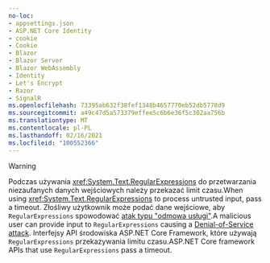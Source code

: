 ```yaml
---
no-loc:
- appsettings.json
- ASP.NET Core Identity
- cookie
- Cookie
- Blazor
- Blazor Server
- Blazor WebAssembly
- Identity
- Let's Encrypt
- Razor
- SignalR
ms.openlocfilehash: 73395ab632f38fef1348b4657770eb52db5778d9
ms.sourcegitcommit: a49c47d5a573379effee5c6b6e36f5c302aa756b
ms.translationtype: MT
ms.contentlocale: pl-PL
ms.lasthandoff: 02/16/2021
ms.locfileid: "100552366"
---
```

> [!WARNING]
> <span data-ttu-id="1b1eb-101">Podczas używania <xref:System.Text.RegularExpressions> do przetwarzania niezaufanych danych wejściowych należy przekazać limit czasu.</span><span class="sxs-lookup"><span data-stu-id="1b1eb-101">When using <xref:System.Text.RegularExpressions> to process untrusted input, pass a timeout.</span></span> <span data-ttu-id="1b1eb-102">Złośliwy użytkownik może podać dane wejściowe, aby `RegularExpressions` spowodować [atak typu "odmowa usługi"](https://www.us-cert.gov/ncas/tips/ST04-015).</span><span class="sxs-lookup"><span data-stu-id="1b1eb-102">A malicious user can provide input to `RegularExpressions` causing a [Denial-of-Service attack](https://www.us-cert.gov/ncas/tips/ST04-015).</span></span> <span data-ttu-id="1b1eb-103">Interfejsy API środowiska ASP.NET Core Framework, które używają `RegularExpressions` przekazywania limitu czasu.</span><span class="sxs-lookup"><span data-stu-id="1b1eb-103">ASP.NET Core framework APIs that use `RegularExpressions` pass a timeout.</span></span>